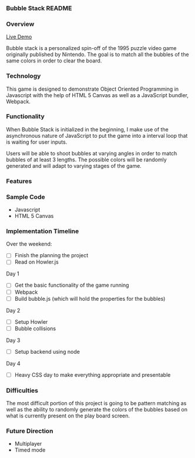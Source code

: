 ### Bubble Stack README

### Overview

[Live Demo](https://edwardc148.github.io/Bubble-Stack/)

Bubble stack is a personalized spin-off of the 1995 puzzle video game originally published by Nintendo. The goal is to match all the bubbles of the same colors in order to clear the board.

### Technology

This game is designed to demonstrate Object Oriented Programming in Javascript with the help of HTML 5 Canvas as well as a JavaScript bundler, Webpack.

### Functionality

When Bubble Stack is initialized in the beginning, I make use of the asynchronous nature of JavaScript to put the game into a interval loop that is waiting for user inputs.

Users will be able to shoot bubbles at varying angles in order to match bubbles of at least 3 lengths. The possible colors will be randomly generated and will adapt to varying stages of the game.

### Features



### Sample Code

- Javascript
- HTML 5 Canvas

### Implementation Timeline

Over the weekend:
- [ ] Finish the planning the project
- [ ] Read on Howler.js

Day 1
- [ ] Get the basic functionality of the game running
- [ ] Webpack
- [ ] Build bubble.js (which will hold the properties for the bubbles)

Day 2
- [ ] Setup Howler
- [ ] Bubble collisions

Day 3
- [ ] Setup backend using node

Day 4
- [ ] Heavy CSS day to make everything appropriate and presentable

### Difficulties

The most difficult portion of this project is going to be pattern matching as well as the ability to randomly generate the colors of the bubbles based on what is currently present on the play board screen.  

### Future Direction

- Multiplayer
- Timed mode
